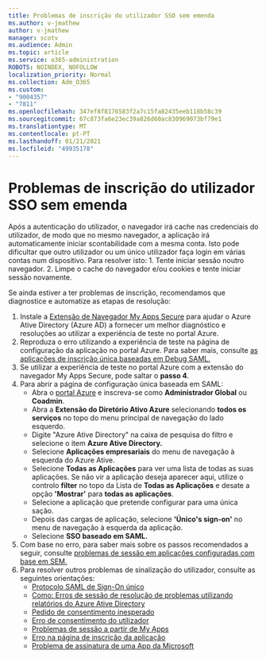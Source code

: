 ```yaml
---
title: Problemas de inscrição do utilizador SSO sem emenda
ms.author: v-jmathew
author: v-jmathew
manager: scotv
ms.audience: Admin
ms.topic: article
ms.service: o365-administration
ROBOTS: NOINDEX, NOFOLLOW
localization_priority: Normal
ms.collection: Adm_O365
ms.custom:
- "9004357"
- "7811"
ms.openlocfilehash: 347ef8f8176583f2a7c15fa82435eeb118b58c39
ms.sourcegitcommit: 67c873fa6e23ec39a826d60ac830969073bf79e1
ms.translationtype: MT
ms.contentlocale: pt-PT
ms.lasthandoff: 01/21/2021
ms.locfileid: "49935178"
---
```

# <a name="seamless-sso-user-sign-in-issues"></a>Problemas de inscrição do utilizador SSO sem emenda

Após a autenticação do utilizador, o navegador irá cache nas credenciais do utilizador, de modo que no mesmo navegador, a aplicação irá automaticamente iniciar scontabilidade com a mesma conta. Isto pode dificultar que outro utilizador ou um único utilizador faça login em várias contas num dispositivo. Para resolver isto: 1. Tente iniciar sessão noutro navegador. 2. Limpe o cache do navegador e/ou cookies e tente iniciar sessão novamente.

Se ainda estiver a ter problemas de inscrição, recomendamos que diagnostice e automatize as etapas de resolução:

1. Instale a [Extensão de Navegador My Apps Secure](https://docs.microsoft.com/azure/active-directory/manage-apps/access-panel-extension-problem-installing) para ajudar o Azure Ative Directory (Azure AD) a fornecer um melhor diagnóstico e resoluções ao utilizar a experiência de teste no portal Azure.
2. Reproduza o erro utilizando a experiência de teste na página de configuração da aplicação no portal Azure. Para saber mais, consulte [as aplicações de inscrição única baseadas em Debug SAML.](https://docs.microsoft.com/azure/active-directory/azuread-dev/howto-v1-debug-saml-sso-issues)
3. Se utilizar a experiência de teste no portal Azure com a extensão do navegador My Apps Secure, pode saltar o **passo 4**.
4. Para abrir a página de configuração única baseada em SAML:
    - Abra o [portal Azure](https://portal.azure.com/) e inscreva-se como **Administrador Global** ou **Coadmin**.
    - Abra a **Extensão do Diretório Ativo Azure** selecionando **todos os serviços** no topo do menu principal de navegação do lado esquerdo.
    - Digite "Azure Ative Directory" na caixa de pesquisa do filtro e selecione o item **Azure Ative Directory.**
    - Selecione **Aplicações empresariais** do menu de navegação à esquerda do Azure Ative.
    - Selecione **Todas as Aplicações** para ver uma lista de todas as suas aplicações. Se não vir a aplicação deseja aparecer aqui, utilize o controlo **filter** no topo da Lista de **Todas as Aplicações** e desate a opção **'Mostrar'** para **todas as aplicações**.
    - Selecione a aplicação que pretende configurar para uma única sação.
    - Depois das cargas de aplicação, selecione **'Único's sign-on'** no menu de navegação à esquerda da aplicação.
    - Selecione **SSO baseado em SAML.**
5. Com base no erro, para saber mais sobre os passos recomendados a seguir, consulte [problemas de sessão em aplicações configuradas com base em SEM.](https://docs.microsoft.com/azure/active-directory/manage-apps/application-sign-in-problem-federated-sso-gallery#application-not-found-in-directory)
6. Para resolver outros problemas de sinalização do utilizador, consulte as seguintes orientações:
    - [Protocolo SAML de Sign-On único](https://docs.microsoft.com/azure/active-directory/develop/single-sign-on-saml-protocol)
    - [Como: Erros de sessão de resolução de problemas utilizando relatórios do Azure Ative Directory](https://docs.microsoft.com/azure/active-directory/reports-monitoring/howto-troubleshoot-sign-in-errors)
    - [Pedido de consentimento inesperado](https://docs.microsoft.com/azure/active-directory/manage-apps/application-sign-in-unexpected-user-consent-prompt)
    - [Erro de consentimento do utilizador](https://docs.microsoft.com/azure/active-directory/manage-apps/application-sign-in-unexpected-user-consent-error)
    - [Problemas de sessão a partir de My Apps](https://docs.microsoft.com/azure/active-directory/manage-apps/application-sign-in-other-problem-access-panel)
    - [Erro na página de inscrição da aplicação](https://docs.microsoft.com/azure/active-directory/manage-apps/application-sign-in-problem-application-error)
    - [Problema de assinatura de uma App da Microsoft](https://docs.microsoft.com/azure/active-directory/manage-apps/application-sign-in-problem-first-party-microsoft)
